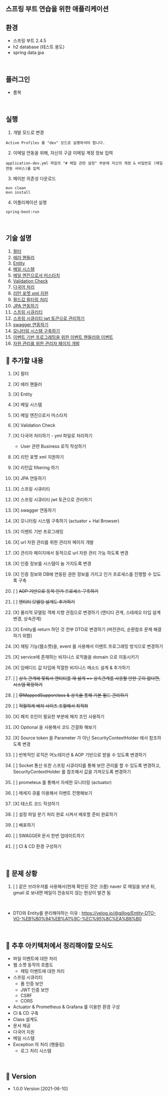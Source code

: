 스프링 부트 연습을 위한 애플리케이션
-

환경
-
* 스프링 부트 2.4.5
* h2 database (테스트 용도)
* spring data jpa



<br/>

플러그인
-
* 롬복


<br/>


실행
-
1. 개발 모드로 변경
```text
Active Profiles 를 "dev" 모드로 실행하셔야 합니다.
```

2. 이메일 연동을 위해, 자신의 구글 이메일 계정 정보 입력
```text
application-dev.yml 파일의 "# 메일 관련 설정" 부분에 자신의 계정 & 비밀번호 (메일 연동 서비스)를 입력
```

3. 메이븐 의존성 다운로드
```text
mvn clean
mvn install
```

4. 어플리케이션 실행
```text
spring-boot:run
```



<br/>

기술 설명
-
1. [필터](md/Filter.md)
2. [에러 핸들러](md/ErrorHandler.md)
3. [Entity](md/Entity.md)
4. [메일 시스템](md/Mailing.md)
5. [메일 엔진으로서 머스타치](md/Mustache.md)
6. [Validation Check](md/validationCheck.md)
7. [다국어 처리](md/MultiLanguage.md)
8. [리턴 포멧 xml 지원](md/ReturnFormat.md)
9. [필드값 필터링 처리](md/FieldFiltering.md)
10. [JPA 연동하기](md/JPA.md)
11. [스프링 시큐리티](md/SpringSecurity.md)
12. [스프링 시큐리티 jwt 토큰으로 관리하기](md/SpringSecurityWithJWT.md)
13. [swagger 연동하기](md/Swagger.md)
14. [모니터링 시스템 구축하기](md/Monitoring.md)
15. [이벤트 기반 프로그래밍을 위한 이벤트 핸들러와 이벤트](md/EventHandler.md)
16. [자원 관리를 위한 관리자 페이지 개발](md/SpringSecurity.md)

📌 추가할 내용 
-
1. [X] 필터
2. [X] 에러 핸들러
3. [X] Entity
4. [X] 메일 시스템
5. [X] 메일 엔진으로서 머스타치
6. [X] Validation Check
7. [X] 다국어 처리하기 - yml 파일로 처리하기
    * User 관련 Business 로직 작성하기
8. [X] 리턴 포멧 xml 지원하기
9. [X] 리턴값 filtering 하기 
10. [X] JPA 연동하기
11. [X] 스프링 시큐리티
12. [X] 스프링 시큐리티 jwt 토큰으로 관리하기
13. [X] swagger 연동하기
14. [X] 모니터링 시스템 구축하기 (actuator + Hal Browser)
15. [X] 이벤트 기반 프로그래밍

16. [X] url 자원 관리를 위한 관리자 페이지 개발
17. [X] 관리자 페이지에서 동적으로 url 자원 관리 가능 하도록 변경
18. [X] 인증 정보를 시스템이 늘 가지도록 변경
19. [X] 인증 정보와 DB에 연동된 권한 정보를 가지고 인가 프로세스를 진행할 수 있도록 구축   
20. [ ] ~~AOP 기반으로 동적 인가 프로세스 구축하기~~  
21. [ ] ~~엔티티 모델링 설계도 추가하기~~   
22. [X] 물리적 모델링 객체 지향 관점으로 변경하기 (엔티티 관계, 스테레오 타입 설계 변경, 상속관계)   
23. [X] Entity를 return 하던 것 전부 DTO로 변경하기 (버전관리, 순환참조 문제 해결하기 위함)
24. [X] 채팅 기능(웹소켓)을, event 를 사용해서 이벤트 프로그래밍 방식으로 변경하기
25. [X] service에 존재하는 비지니스 로직들을 domain 으로 이동시키기
26. [X] 임베디드 값 타입에 적절한 비지니스 메소드 설계 & 추가하기   
27. [ ] ~~상속 관계에 맞춰서 엔티티를 재 설계 => 상속관계를 사용할 만한 곳이 없다면, 시스템 확장하기~~   
28. [ ] ~~@MappedSupperclass & 상속을 통해 기본 필드 관리하기~~   
29. [ ] ~~적절하게 배치 사이즈 조절해서 최적화~~   
30. [X] 패치 조인이 필요한 부분에 패치 조인 사용하기   
31. [X] Optional 을 사용해서 코드 간결화 해보기
32. [X] Source token 을 Parameter 가 아닌 SecurityContextHolder 에서 참조하도록 변경
33. [ ] 반복적인 로직은 어노테이션 & AOP 기반으로 받을 수 있도록 변경하기
33. [ ] Socket 통신 또한 스프링 시큐리티를 통해 보안 관리를 할 수 있도록 변경하고, SecurityContextHolder 를 참조해서 값을 가져오도록 변경하기 
34. [ ] prometeus 를 통해서 자세한 모니터링 (actuator)
35. [ ] 메세지 큐를 이용해서 이벤트 진행해보기
36. [X] 테스트 코드 작성하기
37. [ ] 설정 파일 분기 처리 완료 시켜서 배포할 준비 완료하기
38. [ ] 배포하기
39. [ ] SWAGGER 문서 한번 업데이트하기
40. [ ] CI & CD 환경 구성하기

<br/>


📌 문제 상황
-
1. [ ] 같은 브라우저를 사용해서(현재 확인된 것은 크롬) naver 로 메일을 보낸 뒤, gmail 로 보내면 메일이 전송되지 않는 현상이 발견 됨

<br/>

* DTO와 Entity를 분리해야하는 이유 : <https://velog.io/@gillog/Entity-DTO-VO-%EB%B0%94%EB%A1%9C-%EC%95%8C%EA%B8%B0>



<br/>


📌 추후 아키텍처에서 정리해야할 모식도
-
* 파일 이벤트에 대한 처리
* 웹 소켓 동작의 흐름도 
    * 채팅 이벤트에 대한 처리 
* 스프링 시큐리티
    * 폼 인증 보안
    * JWT 인증 보안
    * CSRF
    * CORS
* Actuator & Prometheus & Grafana 를 이용한 환경 구성
* CI & CD 구축
* Class 설계도
* 문서 제공
* 다국어 지원
* 메일 시스템
* Exception 의 처리 (핸들링)
    * 로그 처리 시스템


<br/>


📌 Version
-
* 1.0.0 Version [2021-06-10]
